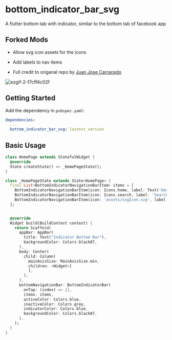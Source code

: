 # bottom_indicator_bar_svg

A flutter bottom tab with indicator, similar to the bottom tab of facebook app

## Forked Mods

- Allow svg icon assets for the icons

- Add labels to nav items

- Full credit to origanal repo by [Juan Jose Carracedo](https://github.com/DonsWayo)

![ezgif-2-f7cff4c02f](https://user-images.githubusercontent.com/4716711/150628594-1f1e96db-4bec-4809-977f-245a6fc546fc.gif "bottom_indicator_bar_svg")

## Getting Started

Add the dependency in `pubspec.yaml`:

```yaml
dependencies:
  ...
  bottom_indicator_bar_svg: lastest_version
```

## Basic Usage


```dart
class HomePage extends StatefulWidget {
  @override
  State createState() => _HomePageState();
}

class _HomePageState extends State<HomePage> {
  final List<BottomIndicatorNavigationBarItem> items = [
    BottomIndicatorNavigationBarItem(icon: Icons.home, label: Text('Home')),
    BottomIndicatorNavigationBarItem(icon: Icons.search, label: 'Search'),
    BottomIndicatorNavigationBarItem(icon: 'assets/svgIcon.svg', label: 'Svg'),
  ];


  @override
  Widget build(BuildContext context) {
    return Scaffold(
      appBar: AppBar(
        title: Text("Indicator Bottom Bar"),
        backgroundColor: Colors.black87,
      ),
      body: Center(
        child: Column(
          mainAxisSize: MainAxisSize.min,
          children: <Widget>[
          ],
        ),
      ),
      bottomNavigationBar: BottomIndicatorBar(
        onTap: (index) => {},
        items: items,
        activeColor: Colors.blue,
        inactiveColor: Colors.grey,
        indicatorColor: Colors.blue,
        backgroundColor: Colors.black87,
      ),
    );
  }
}
```
